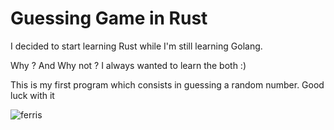 # Guessing Game in Rust

I decided to start learning Rust while I'm still learning Golang.

Why ? And Why not ? I always wanted to learn the both :)


This is my first program which consists in guessing a random number. Good luck with it

![ferris](https://www.rustacean.net/more-crabby-things/owoferris.svg)